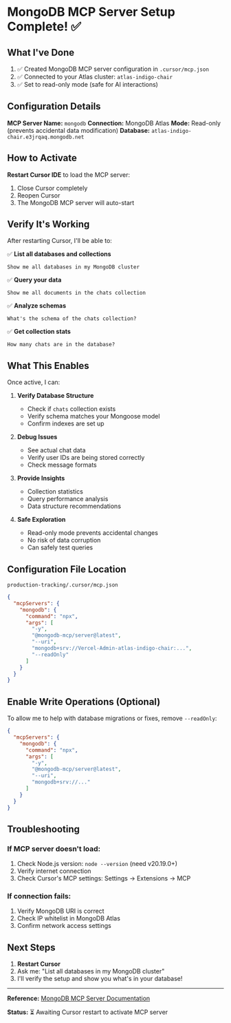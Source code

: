 # MongoDB MCP Server Setup Complete! ✅

## What I've Done

1. ✅ Created MongoDB MCP server configuration in `.cursor/mcp.json`
2. ✅ Connected to your Atlas cluster: `atlas-indigo-chair`
3. ✅ Set to read-only mode (safe for AI interactions)

## Configuration Details

**MCP Server Name:** `mongodb`
**Connection:** MongoDB Atlas
**Mode:** Read-only (prevents accidental data modification)
**Database:** `atlas-indigo-chair.e3jrqaq.mongodb.net`

## How to Activate

**Restart Cursor IDE** to load the MCP server:
1. Close Cursor completely
2. Reopen Cursor
3. The MongoDB MCP server will auto-start

## Verify It's Working

After restarting Cursor, I'll be able to:

✅ **List all databases and collections**
```
Show me all databases in my MongoDB cluster
```

✅ **Query your data**
```
Show me all documents in the chats collection
```

✅ **Analyze schemas**
```
What's the schema of the chats collection?
```

✅ **Get collection stats**
```
How many chats are in the database?
```

## What This Enables

Once active, I can:

1. **Verify Database Structure**
   - Check if `chats` collection exists
   - Verify schema matches your Mongoose model
   - Confirm indexes are set up

2. **Debug Issues**
   - See actual chat data
   - Verify user IDs are being stored correctly
   - Check message formats

3. **Provide Insights**
   - Collection statistics
   - Query performance analysis
   - Data structure recommendations

4. **Safe Exploration**
   - Read-only mode prevents accidental changes
   - No risk of data corruption
   - Can safely test queries

## Configuration File Location

`production-tracking/.cursor/mcp.json`

```json
{
  "mcpServers": {
    "mongodb": {
      "command": "npx",
      "args": [
        "-y",
        "@mongodb-mcp/server@latest",
        "--uri",
        "mongodb+srv://Vercel-Admin-atlas-indigo-chair:...",
        "--readOnly"
      ]
    }
  }
}
```

## Enable Write Operations (Optional)

To allow me to help with database migrations or fixes, remove `--readOnly`:

```json
{
  "mcpServers": {
    "mongodb": {
      "command": "npx",
      "args": [
        "-y",
        "@mongodb-mcp/server@latest",
        "--uri",
        "mongodb+srv://..."
      ]
    }
  }
}
```

## Troubleshooting

### If MCP server doesn't load:
1. Check Node.js version: `node --version` (need v20.19.0+)
2. Verify internet connection
3. Check Cursor's MCP settings: Settings → Extensions → MCP

### If connection fails:
1. Verify MongoDB URI is correct
2. Check IP whitelist in MongoDB Atlas
3. Confirm network access settings

## Next Steps

1. **Restart Cursor** 
2. Ask me: "List all databases in my MongoDB cluster"
3. I'll verify the setup and show you what's in your database!

---

**Reference:** [MongoDB MCP Server Documentation](https://www.mongodb.com/docs/mcp-server/get-started/?client=cursor&deployment-type=atlas)

**Status:** ⏳ Awaiting Cursor restart to activate MCP server





